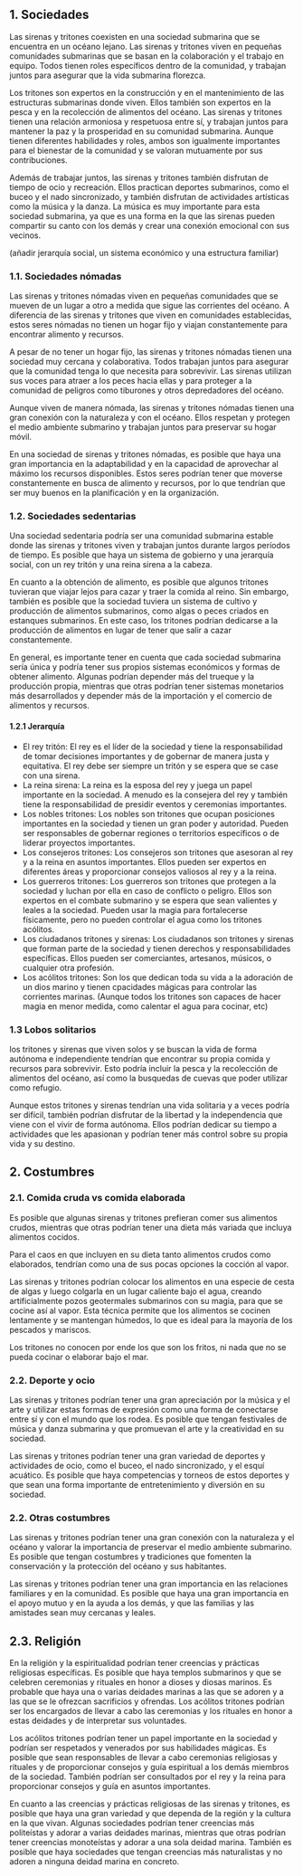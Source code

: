 ## 1. Sociedades 

Las sirenas y tritones coexisten en una sociedad submarina que se encuentra en un océano lejano. Las sirenas y tritones viven en pequeñas comunidades submarinas que se basan en la colaboración y el trabajo en equipo. Todos tienen roles específicos dentro de la comunidad, y trabajan juntos para asegurar que la vida submarina florezca.

Los tritones son expertos en la construcción y en el mantenimiento de las estructuras submarinas donde viven. Ellos también son expertos en la pesca y en la recolección de alimentos del océano. Las sirenas y tritones tienen una relación armoniosa y respetuosa entre sí, y trabajan juntos para mantener la paz y la prosperidad en su comunidad submarina. Aunque tienen diferentes habilidades y roles, ambos son igualmente importantes para el bienestar de la comunidad y se valoran mutuamente por sus contribuciones.

Además de trabajar juntos, las sirenas y tritones también disfrutan de tiempo de ocio y recreación. Ellos practican deportes submarinos, como el buceo y el nado sincronizado, y también disfrutan de actividades artísticas como la música y la danza. La música es muy importante para esta sociedad submarina, ya que es una forma en la que las sirenas pueden compartir su canto con los demás y crear una conexión emocional con sus vecinos.

(añadir jerarquía social, un sistema económico y una estructura familiar)

### 1.1. Sociedades nómadas

Las sirenas y tritones nómadas viven en pequeñas comunidades que se mueven de un lugar a otro a medida que sigue las corrientes del océano. A diferencia de las sirenas y tritones que viven en comunidades establecidas, estos seres nómadas no tienen un hogar fijo y viajan constantemente para encontrar alimento y recursos.

A pesar de no tener un hogar fijo, las sirenas y tritones nómadas tienen una sociedad muy cercana y colaborativa. Todos trabajan juntos para asegurar que la comunidad tenga lo que necesita para sobrevivir. Las sirenas utilizan sus voces para atraer a los peces hacia ellas y para proteger a la comunidad de peligros como tiburones y otros depredadores del océano. 

Aunque viven de manera nómada, las sirenas y tritones nómadas tienen una gran conexión con la naturaleza y con el océano. Ellos respetan y protegen el medio ambiente submarino y trabajan juntos para preservar su hogar móvil.

En una sociedad de sirenas y tritones nómadas, es posible que haya una gran importancia en la adaptabilidad y en la capacidad de aprovechar al máximo los recursos disponibles. Estos seres podrían tener que moverse constantemente en busca de alimento y recursos, por lo que tendrían que ser muy buenos en la planificación y en la organización.

### 1.2. Sociedades sedentarias

Una sociedad sedentaria podría ser una comunidad submarina estable donde las sirenas y tritones viven y trabajan juntos durante largos períodos de tiempo. Es posible que haya un sistema de gobierno y una jerarquía social, con un rey tritón y una reina sirena a la cabeza.

En cuanto a la obtención de alimento, es posible que algunos tritones tuvieran que viajar lejos para cazar y traer la comida al reino. Sin embargo, también es posible que la sociedad tuviera un sistema de cultivo y producción de alimentos submarinos, como algas o peces criados en estanques submarinos. En este caso, los tritones podrían dedicarse a la producción de alimentos en lugar de tener que salir a cazar constantemente.

En general, es importante tener en cuenta que cada sociedad submarina sería única y podría tener sus propios sistemas económicos y formas de obtener alimento. Algunas podrían depender más del trueque y la producción propia, mientras que otras podrían tener sistemas monetarios más desarrollados y depender más de la importación y el comercio de alimentos y recursos.

#### 1.2.1 Jerarquía

* El rey tritón: El rey es el líder de la sociedad y tiene la responsabilidad de tomar decisiones importantes y de gobernar de manera justa y equitativa. El rey debe ser siempre un tritón y se espera que se case con una sirena.
* La reina sirena: La reina es la esposa del rey y juega un papel importante en la sociedad. A menudo es la consejera del rey y también tiene la responsabilidad de presidir eventos y ceremonias importantes.
* Los nobles tritones: Los nobles son tritones que ocupan posiciones importantes en la sociedad y tienen un gran poder y autoridad. Pueden ser responsables de gobernar regiones o territorios específicos o de liderar proyectos importantes.
* Los consejeros tritones: Los consejeros son tritones que asesoran al rey y a la reina en asuntos importantes. Ellos pueden ser expertos en diferentes áreas y proporcionar consejos valiosos al rey y a la reina.
* Los guerreros tritones: Los guerreros son tritones que protegen a la sociedad y luchan por ella en caso de conflicto o peligro. Ellos son expertos en el combate submarino y se espera que sean valientes y leales a la sociedad. Pueden usar la magia para fortalecerse físicamente, pero no pueden controlar el agua como los tritones acólitos.
* Los ciudadanos tritones y sirenas: Los ciudadanos son tritones y sirenas que forman parte de la sociedad y tienen derechos y responsabilidades específicas. Ellos pueden ser comerciantes, artesanos, músicos, o cualquier otra profesión.
* Los acólitos tritones: Son los que dedican toda su vida a la adoración de un dios marino y tienen cpacidades mágicas para controlar las corrientes marinas. (Aunque todos los tritones son capaces de hacer magia en menor medida, como calentar el agua para cocinar, etc)

### 1.3 Lobos solitarios

los tritones y sirenas que viven solos y se buscan la vida de forma autónoma e independiente tendrían que encontrar su propia comida y recursos para sobrevivir. Esto podría incluir la pesca y la recolección de alimentos del océano, así como la busquedas de cuevas que poder utilizar como refugio.

Aunque estos tritones y sirenas tendrían una vida solitaria y a veces podría ser difícil, también podrían disfrutar de la libertad y la independencia que viene con el vivir de forma autónoma. Ellos podrían dedicar su tiempo a actividades que les apasionan y podrían tener más control sobre su propia vida y su destino.

## 2. Costumbres
### 2.1. Comida cruda vs comida elaborada

Es posible que algunas sirenas y tritones prefieran comer sus alimentos crudos, mientras que otras podrían tener una dieta más variada que incluya alimentos cocidos.

Para el caos en que incluyen en su dieta tanto alimentos crudos como elaborados, tendrían como una de sus pocas opciones la cocción al vapor. 

Las sirenas y tritones podrían colocar los alimentos en una especie de cesta de algas y luego colgarla en un lugar caliente bajo el agua, creando artificialmente pozos geotermales submarinos con su magia, para que se cocine así al vapor. Esta técnica permite que los alimentos se cocinen lentamente y se mantengan húmedos, lo que es ideal para la mayoría de los pescados y mariscos.

Los tritones no conocen por ende los que son los fritos, ni nada que no se pueda cocinar o elaborar bajo el mar.

### 2.2. Deporte y ocio

Las sirenas y tritones podrían tener una gran apreciación por la música y el arte y utilizar estas formas de expresión como una forma de conectarse entre sí y con el mundo que los rodea. Es posible que tengan festivales de música y danza submarina y que promuevan el arte y la creatividad en su sociedad.

Las sirenas y tritones podrían tener una gran variedad de deportes y actividades de ocio, como el buceo, el nado sincronizado, y el esquí acuático. Es posible que haya competencias y torneos de estos deportes y que sean una forma importante de entretenimiento y diversión en su sociedad.

### 2.2. Otras costumbres

Las sirenas y tritones podrían tener una gran conexión con la naturaleza y el océano y valorar la importancia de preservar el medio ambiente submarino. Es posible que tengan costumbres y tradiciones que fomenten la conservación y la protección del océano y sus habitantes.

Las sirenas y tritones podrían tener una gran importancia en las relaciones familiares y en la comunidad. Es posible que haya una gran importancia en el apoyo mutuo y en la ayuda a los demás, y que las familias y las amistades sean muy cercanas y leales.

## 2.3. Religión

En la religión y la espiritualidad podrían tener creencias y prácticas religiosas específicas. Es posible que haya templos submarinos y que se celebren ceremonias y rituales en honor a dioses y diosas marinos. Es probable que haya una o varias deidades marinas a las que se adoren y a las que se le ofrezcan sacrificios y ofrendas. Los acólitos tritones podrían ser los encargados de llevar a cabo las ceremonias y los rituales en honor a estas deidades y de interpretar sus voluntades.

Los acólitos tritones podrían tener un papel importante en la sociedad y podrían ser respetados y venerados por sus habilidades mágicas. Es posible que sean responsables de llevar a cabo ceremonias religiosas y rituales y de proporcionar consejos y guía espiritual a los demás miembros de la sociedad. También podrían ser consultados por el rey y la reina para proporcionar consejos y guía en asuntos importantes.

En cuanto a las creencias y prácticas religiosas de las sirenas y tritones, es posible que haya una gran variedad y que dependa de la región y la cultura en la que vivan. Algunas sociedades podrían tener creencias más politeístas y adorar a varias deidades marinas, mientras que otras podrían tener creencias monoteístas y adorar a una sola deidad marina. También es posible que haya sociedades que tengan creencias más naturalistas y no adoren a ninguna deidad marina en concreto.